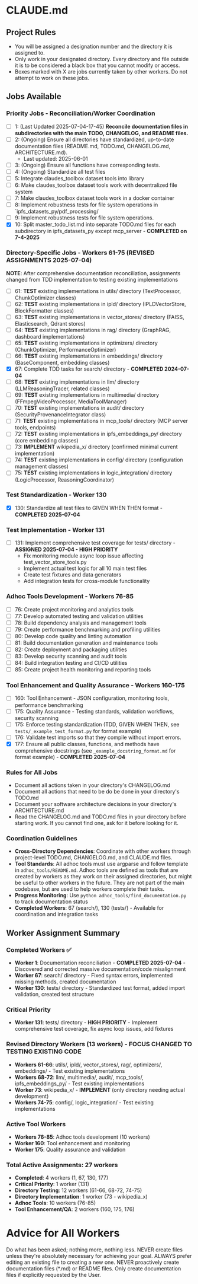 # CLAUDE.md

## Project Rules
- You will be assigned a designation number and the directory it is assigned to.
- Only work in your designated directory. Every directory and file outside it is to be considered a black box that you cannot modify or access.
- Boxes marked with X are jobs currently taken by other workers. Do not attempt to work on these jobs.

## Jobs Available

### Priority Jobs - Reconciliation/Worker Coordination
- [ ] 1: (Last Updated 2025-07-04-17-45) **Reconcile documentation files in subdirectories with the main TODO, CHANGELOG, and README files.**
- [ ] 2: (Ongoing) Ensure all directories have standardized, up-to-date documentation files (README.md, TODO.md, CHANGELOG.md, ARCHITECTURE.md).
     - Last updated: 2025-06-01
- [ ] 3: (Ongoing) Ensure all functions have corresponding tests.
- [ ] 4: (Ongoing) Standardize all test files
- [ ] 5: Integrate claudes_toolbox dataset tools into library
- [ ] 6: Make claudes_toolbox dataset tools work with decentralized file system
- [ ] 7: Make claudes_toolbox dataset tools work in a docker container
- [ ] 8: Implement robustness tests for file system operations in `ipfs_datasets_py/pdf_processing/
- [ ] 9: Implement robustness tests for file system operations.
- [x] 10: Split master_todo_list.md into separate TODO.md files for each subdirectory in ipfs_datasets_py except mcp_server - **COMPLETED on 7-4-2025**

### Directory-Specific Jobs - Workers 61-75 (REVISED ASSIGNMENTS 2025-07-04)
**NOTE**: After comprehensive documentation reconciliation, assignments changed from TDD implementation to testing existing implementations
- [ ] 61: **TEST** existing implementations in utils/ directory (TextProcessor, ChunkOptimizer classes)
- [ ] 62: **TEST** existing implementations in ipld/ directory (IPLDVectorStore, BlockFormatter classes)
- [ ] 63: **TEST** existing implementations in vector_stores/ directory (FAISS, Elasticsearch, Qdrant stores)
- [ ] 64: **TEST** existing implementations in rag/ directory (GraphRAG, dashboard implementations)
- [ ] 65: **TEST** existing implementations in optimizers/ directory (ChunkOptimizer, PerformanceOptimizer)
- [ ] 66: **TEST** existing implementations in embeddings/ directory (BaseComponent, embedding classes)
- [x] 67: Complete TDD tasks for search/ directory - **COMPLETED 2024-07-04**
- [ ] 68: **TEST** existing implementations in llm/ directory (LLMReasoningTracer, related classes)
- [ ] 69: **TEST** existing implementations in multimedia/ directory (FFmpegVideoProcessor, MediaToolManager)
- [ ] 70: **TEST** existing implementations in audit/ directory (SecurityProvenanceIntegrator class)
- [ ] 71: **TEST** existing implementations in mcp_tools/ directory (MCP server tools, endpoints)
- [ ] 72: **TEST** existing implementations in ipfs_embeddings_py/ directory (core embedding classes)
- [ ] 73: **IMPLEMENT** wikipedia_x/ directory (confirmed minimal current implementation)
- [ ] 74: **TEST** existing implementations in config/ directory (configuration management classes)
- [ ] 75: **TEST** existing implementations in logic_integration/ directory (LogicProcessor, ReasoningCoordinator)

### Test Standardization - Worker 130
- [x] 130: Standardize all test files to GIVEN WHEN THEN format - **COMPLETED 2025-07-04**

### Test Implementation - Worker 131  
- [ ] 131: Implement comprehensive test coverage for tests/ directory - **ASSIGNED 2025-07-04 - HIGH PRIORITY**
  - Fix monitoring module async loop issue affecting test_vector_store_tools.py
  - Implement actual test logic for all 10 main test files
  - Create test fixtures and data generators
  - Add integration tests for cross-module functionality

### Adhoc Tools Development - Workers 76-85
- [ ] 76: Create project monitoring and analytics tools
- [ ] 77: Develop automated testing and validation utilities
- [ ] 78: Build dependency analysis and management tools
- [ ] 79: Create performance benchmarking and profiling utilities
- [ ] 80: Develop code quality and linting automation
- [ ] 81: Build documentation generation and maintenance tools
- [ ] 82: Create deployment and packaging utilities
- [ ] 83: Develop security scanning and audit tools
- [ ] 84: Build integration testing and CI/CD utilities
- [ ] 85: Create project health monitoring and reporting tools

### Tool Enhancement and Quality Assurance - Workers 160-175
- [ ] 160: Tool Enhancement - JSON configuration, monitoring tools, performance benchmarking
- [ ] 175: Quality Assurance - Testing standards, validation workflows, security scanning
- [ ] 175: Enforce testing standardization (TDD, GIVEN WHEN THEN, see `tests/_example_test_format.py` for format example)
- [ ] 176: Validate test imports so that they compile without import errors.
- [x] 177: Ensure all public classes, functions, and methods have comprehensive docstrings (see `_example_docstring_format.md` for format example) - **COMPLETED 2025-07-04**

### Rules for All Jobs
- Document all actions taken in your directory's CHANGELOG.md
- Document all actions that need to be do be done in your directory's TODO.md
- Document your software architecture decisions in your directory's ARCHITECTURE.md
- Read the CHANGELOG.md and TODO.md files in your directory before starting work. If you cannot find one, ask for it before looking for it.

### Coordination Guidelines
- **Cross-Directory Dependencies**: Coordinate with other workers through project-level TODO.md, CHANGELOG.md, and CLAUDE.md files.
- **Tool Standards**: All adhoc tools must use argparse and follow template in `adhoc_tools/README.md`. Adhoc tools are defined as tools that are created by workers as they work on their assigned directories, but might be useful to other workers in the future. They are not part of the main codebase, but are used to help workers complete their tasks.
- **Progress Monitoring**: Use `python adhoc_tools/find_documentation.py` to track documentation status
- **Completed Workers**: 67 (search/), 130 (tests/) - Available for coordination and integration tasks


## Worker Assignment Summary

### Completed Workers ✅
- **Worker 1**: Documentation reconciliation - **COMPLETED 2025-07-04** - Discovered and corrected massive documentation/code misalignment
- **Worker 67**: search/ directory - Fixed syntax errors, implemented missing methods, created documentation
- **Worker 130**: tests/ directory - Standardized test format, added import validation, created test structure

### Critical Priority
- **Worker 131**: tests/ directory - **HIGH PRIORITY** - Implement comprehensive test coverage, fix async loop issues, add fixtures

### Revised Directory Workers (13 workers) - **FOCUS CHANGED TO TESTING EXISTING CODE**
- **Workers 61-66**: utils/, ipld/, vector_stores/, rag/, optimizers/, embeddings/ - Test existing implementations
- **Workers 68-72**: llm/, multimedia/, audit/, mcp_tools/, ipfs_embeddings_py/ - Test existing implementations  
- **Worker 73**: wikipedia_x/ - **IMPLEMENT** (only directory needing actual development)
- **Workers 74-75**: config/, logic_integration/ - Test existing implementations

### Active Tool Workers
- **Workers 76-85**: Adhoc tools development (10 workers)
- **Worker 160**: Tool enhancement and monitoring
- **Worker 175**: Quality assurance and validation

### Total Active Assignments: 27 workers
- **Completed**: 4 workers (1, 67, 130, 177)
- **Critical Priority**: 1 worker (131)
- **Directory Testing**: 12 workers (61-66, 68-72, 74-75)
- **Directory Implementation**: 1 worker (73 - wikipedia_x)
- **Adhoc Tools**: 10 workers (76-85)
- **Tool Enhancement/QA**: 2 workers (160, 175, 176)

# Advice for All Workers
Do what has been asked; nothing more, nothing less.
NEVER create files unless they're absolutely necessary for achieving your goal.
ALWAYS prefer editing an existing file to creating a new one.
NEVER proactively create documentation files (*.md) or README files. Only create documentation files if explicitly requested by the User.
